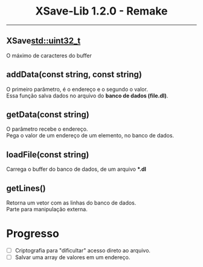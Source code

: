 <h1 align="center">XSave-Lib 1.2.0 - Remake</h1>
<hr>

## XSave<std::uint32_t>
  <p>
    O máximo de caracteres do buffer
  <p>

## addData(const string, const string)
  <p>
    O primeiro parâmetro, é o endereço e o segundo o valor. </br>
    Essa função salva dados no arquivo do <strong>banco de dados (file.dl)</strong>.
  <p>
  
## getData(const string)
  <p>
    O parâmetro recebe o endereço. </br>
    Pega o valor de um endereço de um elemento, no banco de dados.
  <p>
  
## loadFile(const string)
  <p>
    Carrega o buffer do banco de dados, de um arquivo <strong>*.dl</strong>
  </p>
  
## getLines()
  <p>
    Retorna um vetor com as linhas do banco de dados.</br>
    Parte para manipulação externa.
  </p>

# Progresso
- [ ] Criptografia para "dificultar" acesso direto ao arquivo.
- [ ] Salvar uma array de valores em um endereço.

